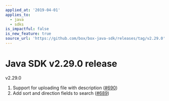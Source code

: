 ```yaml
---
applied_at: '2019-04-01'
applies_to:
  - java
  - sdks
is_impactful: false
is_new_feature: true
source_url: 'https://github.com/box/box-java-sdk/releases/tag/v2.29.0'
---
```


# Java SDK v2.29.0 release

v2.29.0
1. Support for uploading file with description ([#690](https://github.com/box/box-java-sdk/pull/690))
2. Add sort and direction fields to search ([#689](https://github.com/box/box-java-sdk/pull/689))